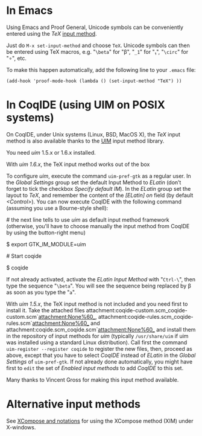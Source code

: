 In Emacs
========

Using Emacs and Proof General, Unicode symbols can be conveniently entered using the *TeX* [input method](http://www.gnu.org/software/emacs/manual/html_node/emacs/Select-Input-Method.html).

Just do `M-x set-input-method` and choose `TeX`. Unicode symbols can then be entered using TeX macros, e.g. "`\beta`" for "β", "`_1`" for "₁", "`\circ`" for "∘", etc.

To make this happen automatically, add the following line to your `.emacs` file:

    (add-hook 'proof-mode-hook (lambda () (set-input-method "TeX") ))

In CoqIDE (using UIM on POSIX systems)
======================================

On CoqIDE, under Unix systems (Linux, BSD, MacOS X), the *TeX* input method is also available thanks to the [UIM](http://code.google.com/p/uim/) input method library.

You need *uim* 1.5.x or 1.6.x installed.

With *uim 1.6.x*, the TeX input method works out of the box

To configure *uim*, execute the command `uim-pref-gtk` as a regular user. In the *Global Settings* group set the default Input Method to *ELatin* (don’t forget to tick the checkbox *Specify default IM*). In the *ELatin* group set the layout to *TeX*, and remember the content of the *\[ELatin\] on* field (by default *&lt;Control&gt;*). You can now execute CoqIDE with the following command (assuming you use a Bourne-style shell):

\# the next line tells to use *uim* as default input method framework (otherwise, you'll have to choose manually the input method from CoqIDE by using the button-right menu)

$ export GTK\_IM\_MODULE=uim

\# Start coqide

$ coqide

If not already activated, activate the *ELatin Input Method* with "`Ctrl-\`", then type the sequence "`\beta`". You will see the sequence being replaced by β as soon as you type the "`a`".

With *uim 1.5.x*, the TeX input method is not included and you need first to install it. Take the attached files attachment:coqide-custom.scm\_coqide-custom.scm\`<attachment:None%60_>, attachment:coqide-rules.scm\_coqide-rules.scm\`<attachment:None%60_> and attachment:coqide.scm\_coqide.scm\`<attachment:None%60_> and install them in the repository of input methods for *uim* (typically `/usr/share/uim` if uim was installed using a standard Linux distribution). Call first the command `uim-register --register coqide` to register the new files, then, proceed as above, except that you have to select *CoqIDE* instead of *ELatin* in the *Global Settings* of `uim-pref-gtk`. If not already done automatically, you might have first to `edit` the set of *Enabled input methods* to add *CoqIDE* to this set.

Many thanks to Vincent Gross for making this input method available.

Alternative input methods
=========================

See [XCompose and notations](XComposeAndNotations) for using the XCompose method (XIM) under X-windows.
